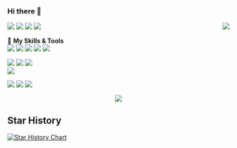 <!--
**yaolin6666/yaolin6666** is a ✨ _special_ ✨ repository because its `README.md` (this file) appears on your GitHub profile.

Here are some ideas to get you started:

- 🔭 I’m currently working on ...
- 🌱 I’m currently learning ...
- 👯 I’m looking to collaborate on ...
- 🤔 I’m looking for help with ...
- 💬 Ask me about ...
- 📫 How to reach me: ...
- 😄 Pronouns: ...
- ⚡ Fun fact: ...
-->
### Hi there 👋
<a href="#">
  <img align="right" src="https://github-readme-stats.vercel.app/api?username=yaolin6666&show_icons=true&locale=cn" />
</a>  

<!-- ![:name](https://count.getloli.com/get/@:yaolin6666?theme=asoul) -->
[![](https://img.shields.io/twitter/url?label=Bilibili&logo=bilibili&url=https%3A%2F%2Ftwitter.com%2Fyaolin6666)](https://space.bilibili.com/13574078)
[![](https://img.shields.io/twitter/url?label=Pixiv&logo=pixiv&url=https%3A%2F%2Ftwitter.com%2Fyaolin6666)](https://www.pixiv.net/users/32855909)
[![](https://img.shields.io/twitter/url?label=Twitter&logo=twitter&url=https%3A%2F%2Ftwitter.com%2Fyaolin6666)](https://twitter.com/yaolin6666)
[![](https://img.shields.io/twitter/url?label=twitter&logo=bilibili&url=https%3A%2F%2Ftwitter.com%2Fyaolin6666)](https://twitter.com/yaolin6666)

🌟 **My Skills & Tools**  
[![](https://img.shields.io/badge/-Java-E6882E?style=flat-square&logo=Java&logoColor=fff)](https://www.java.com/zh-CN/)
[![](https://img.shields.io/badge/-C++-007D9C?style=flat-square&logo=cplusplus&logoColor=fff)](https://cplusplus.com/)
[![](https://img.shields.io/badge/-Python-3e74a2?style=flat-square&logo=Python&logoColor=fff)](https://www.python.org/)
[![](https://img.shields.io/badge/-JavaScript-f7e018?style=flat-square&logo=javascript&logoColor=white)](https://www.ecma-international.org/)
[![](https://img.shields.io/badge/-HTML5-E34F26?style=flat-square&logo=html5&logoColor=white)](https://html.spec.whatwg.org/)  

[![](https://img.shields.io/badge/-Linux-fcc624?style=flat-square&logo=linux&logoColor=white)](https://www.linuxfoundation.org/)
[![](https://img.shields.io/badge/-Git-f05032?style=flat-square&logo=git&logoColor=white)](https://git-scm.com/)
[![](https://img.shields.io/badge/-MySQL-4479A1?style=flat-square&logo=MySQL&logoColor=fff)](https://www.mysql.com/)  
[![](https://img.shields.io/badge/-PostgreSQL-4479A1?style=flat-square&logo=PostgreSQL&logoColor=fff)](https://www.postgresql.org/)  
<!--
[![](https://img.shields.io/badge/-Docker-2496ED?style=flat-square&logo=docker&logoColor=ffffff)](https://www.docker.com/)
[![](https://img.shields.io/badge/-MongoDB-4479A1?style=flat-square&logo=MongoDB&logoColor=fff)](https://www.mongodb.com/)
-->


[![](https://img.shields.io/badge/IDE-Visual%20Studio%20-DCD4F6?style=flat-square&logo=visual-studio&logoColor=ffffff)](https://visualstudio.microsoft.com/zh-hans/)
[![](https://img.shields.io/badge/IDE-IntelliJ-258EFF?style=flat-square&logo=intellijidea&logoColor=ffffff)](https://www.jetbrains.com/idea/) 
[![](https://img.shields.io/badge/IDE-Pycharm-1FD495?style=flat-square&logo=pycharm&logoColor=ffffff)](https://www.jetbrains.com/pycharm/)  

<div align="center"> <img src="https://activity-graph.herokuapp.com/graph?username=yaolin6666&theme=github" /> </div>

## Star History

[![Star History Chart](https://api.star-history.com/svg?repos=yaolin6666/yaolin6666&type=Date)](https://star-history.com/#yaolin6666/yaolin6666&Date)
